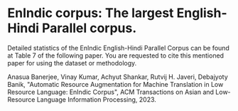 # EnIndic corpus: The largest English-Hindi Parallel corpus.
Detailed statistics of the EnIndic English-Hindi Parallel Corpus can be found at Table 7 of the following paper.
You are requested to cite this mentioned paper for using the dataset or methodology.


Anasua Banerjee, Vinay Kumar, Achyut Shankar, Rutvij H. Javeri, Debajyoty Banik,
"Automatic Resource Augmentation for Machine Translation in Low Resource Language: EnIndic Corpus",
ACM Transactions on Asian and Low-Resource Language Information Processing, 2023.
